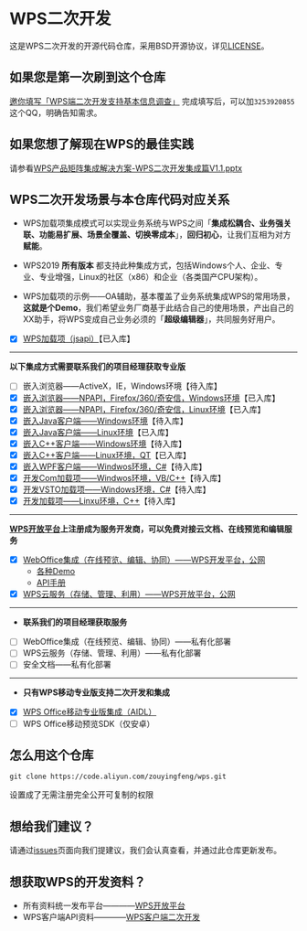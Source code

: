 # WPS二次开发

这是WPS二次开发的开源代码仓库，采用BSD开源协议，详见[LICENSE](LICENSE)。

## 如果您是第一次刷到这个仓库

[邀你填写「WPS端二次开发支持基本信息调查」](https://f.wps.cn/form-write/4aTnaSY3/)
完成填写后，可以加`3253920855`这个QQ，明确告知需求。

## 如果您想了解现在WPS的最佳实践

请参看[WPS产品矩阵集成解决方案-WPS二次开发集成篇V1.1.pptx](https://kdocs.cn/l/cyKkDebda)

## WPS二次开发场景与本仓库代码对应关系

- WPS加载项集成模式可以实现业务系统与WPS之间「**集成松耦合、业务强关联、功能易扩展、场景全覆盖、切换零成本**」，**回归初心**，让我们互相为对方**赋能**。

- WPS2019 **所有版本** 都支持此种集成方式，包括Windows个人、企业、专业、专业增强，Linux的社区（x86）和企业（各类国产CPU架构）。

- WPS加载项的示例——OA辅助，基本覆盖了业务系统集成WPS的常用场景，**这就是个Demo**，我们希望业务厂商基于此结合自己的使用场景，产出自己的XX助手，将WPS变成自己业务必须的「**超级编辑器**」，共同服务好用户。

- [x] [WPS加载项（jsapi）](oaassist/README.md)【已入库】

---

**以下集成方式需要联系我们的项目经理获取专业版**
- [ ] 嵌入浏览器——ActiveX，IE，Windows环境【待入库】
- [x] [嵌入浏览器——NPAPI，Firefox/360/奇安信，Windows环境](np-example/browser-integration-wps/README.md)【已入库】
- [x] [嵌入浏览器——NPAPI，Firefox/360/奇安信，Linux环境](np-example/browser-integration-wps/README.md)【已入库】
- [x] [嵌入Java客户端——Windows环境](https://kdocs.cn/l/sJyOAdMPn)【待入库】
- [x] [嵌入Java客户端——Linux环境](java/README.md)【已入库】
- [x] [嵌入C++客户端——Windows环境](https://kdocs.cn/l/c7jl7x76T)【待入库】
- [x] [嵌入C++客户端——Linux环境，QT](cpp/README.md)【已入库】
- [x] [嵌入WPF客户端——Windwos环境，C#](https://kdocs.cn/l/ce4rXtmFS)【待入库】
- [x] [开发Com加载项——Windwos环境，VB/C++](https://kdocs.cn/l/c7jl7x76T)【待入库】
- [x] [开发VSTO加载项——Windows环境，C#](https://kdocs.cn/l/ce4rXtmFS)【待入库】
- [x] [开发加载项——Linxu环境，C++](https://kdocs.cn/l/c1cSaydPa)【待入库】

---

**[WPS开放平台](https://open.wps.cn)上注册成为服务开发商，可以免费对接云文档、在线预览和编辑服务**
- [x] [WebOffice集成（在线预览、编辑、协同）——WPS开发平台，公网](https://open.wps.cn/docs/wwo/join/platform-overview)
  - [各种Demo](https://open.wps.cn/docs/wwo/access/sdk-demo)
  - [API手册](https://wwo.wps.cn/docs-js-sdk/#/)
- [x] [WPS云服务（存储、管理、利用）——WPS开放平台，公网](https://open.wps.cn/docs/cloud)

---

- **联系我们的项目经理获取服务**
- [ ] WebOffice集成（在线预览、编辑、协同）——私有化部署
- [ ] WPS云服务（存储、管理、利用）——私有化部署
- [ ] 安全文档——私有化部署

---

- **只有WPS移动专业版支持二次开发和集成**
- [x] [WPS Office移动专业版集成（AIDL）](http://mo.wps.cn/pc-app/office-pro.html)
- [ ] WPS Office移动预览SDK（仅安卓）

## 怎么用这个仓库

`git clone https://code.aliyun.com/zouyingfeng/wps.git`

设置成了无需注册完全公开可复制的权限

## 想给我们建议？

请通过[issues](https://code.aliyun.com/zouyingfeng/wps/issues)页面向我们提建议，我们会认真查看，并通过此仓库更新发布。

## 想获取WPS的开发资料？

- 所有资料统一发布平台————[WPS开放平台](https://open.wps.cn)
- WPS客户端API资料————[WPS客户端二次开发](https://open.wps.cn/docs/office)
